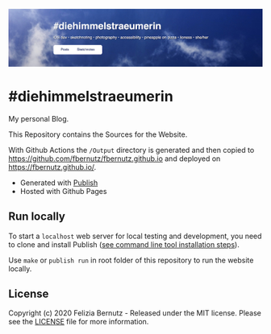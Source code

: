 <p align="center">
	<img src="banner.jpg" width="1700" max-width="100%" alt="Header of Blog diehimmelstraeumerin" />
</p>

# #diehimmelstraeumerin

My personal Blog.

This Repository contains the Sources for the Website.

With Github Actions the `/Output` directory is generated and then copied to https://github.com/fbernutz/fbernutz.github.io and deployed on https://fbernutz.github.io/.

- Generated with [Publish](https://github.com/JohnSundell/Publish)
- Hosted with Github Pages

## Run locally

To start a `localhost` web server for local testing and development, you need to clone and install Publish ([see command line tool installation steps](https://github.com/JohnSundell/Publish#installation)).

Use `make` or `publish run` in root folder of this repository to run the website locally.

## License

Copyright (c) 2020 Felizia Bernutz - Released under the MIT license. Please see the [LICENSE](https://github.com/fbernutz/die-himmelstraeumerin-blog/blob/master/LICENSE) file for more information.

